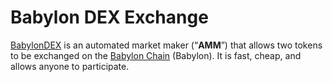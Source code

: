 # Babylon DEX Exchange

[BabylonDEX](https://dex.Babylonchain.com/) is an automated market maker (“**AMM**”) that allows two tokens to be exchanged on the [Babylon Chain](https://www.Babylonchain.com) (Babylon). It is fast, cheap, and allows anyone to participate.
